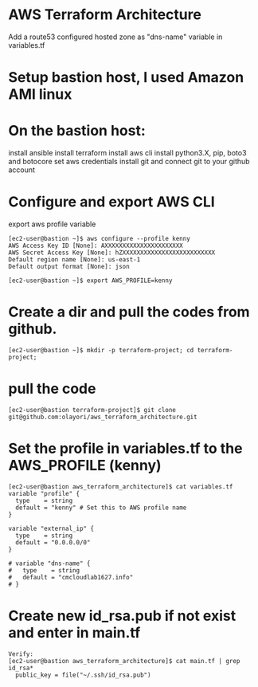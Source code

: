 # AWS Terraform Architecture

Add a route53 configured hosted zone as "dns-name" variable in variables.tf

# Setup bastion host, I used Amazon AMI linux

# On the bastion host:
install ansible
install terraform
install aws cli
install python3.X, pip, boto3 and botocore
set aws credentials
install git and connect git to your github account

# Configure and export AWS CLI
export aws profile variable
```
[ec2-user@bastion ~]$ aws configure --profile kenny
AWS Access Key ID [None]: AXXXXXXXXXXXXXXXXXXXXXX
AWS Secret Access Key [None]: hZXXXXXXXXXXXXXXXXXXXXXXXXXX
Default region name [None]: us-east-1
Default output format [None]: json

[ec2-user@bastion ~]$ export AWS_PROFILE=kenny
```
# Create a dir and pull the codes from github.
```
[ec2-user@bastion ~]$ mkdir -p terraform-project; cd terraform-project;
```
# pull the code
```
[ec2-user@bastion terraform-project]$ git clone git@github.com:olayori/aws_terraform_architecture.git
```
# Set the profile in variables.tf to the AWS_PROFILE (kenny)
```
[ec2-user@bastion aws_terraform_architecture]$ cat variables.tf
variable "profile" {
  type    = string
  default = "kenny" # Set this to AWS profile name
}

variable "external_ip" {
  type    = string
  default = "0.0.0.0/0"
}

# variable "dns-name" {
#   type    = string
#   default = "cmcloudlab1627.info"
# }
```
# Create new id_rsa.pub if not exist and enter in main.tf 
```
Verify:
[ec2-user@bastion aws_terraform_architecture]$ cat main.tf | grep id_rsa*
  public_key = file("~/.ssh/id_rsa.pub")
```
